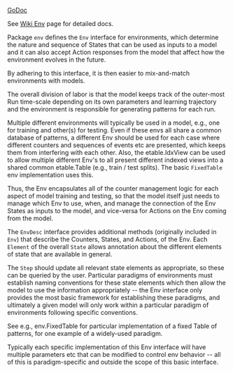 [GoDoc](https://godoc.org/github.com/emer/emergent/env)

See [Wiki Env](https://github.com/emer/emergent/wiki/Env) page for detailed docs.

Package `env` defines the `Env` interface for environments, which determine the nature and sequence of States that can be used as inputs to a model and it can also accept Action responses from the model that affect how the environment evolves in the future.

By adhering to this interface, it is then easier to mix-and-match environments with models.

The overall division of labor is that the model keeps track of the outer-most Run time-scale depending on its own parameters and learning trajectory and the environment is responsible for generating patterns for each run.

Multiple different environments will typically be used in a model, e.g., one for training and other(s) for testing.  Even if these envs all share a common database of patterns, a different Env should be used for each case where different counters and sequences of events etc are presented, which keeps them from interfering with each other.  Also, the etable.IdxView can be used to allow multiple different Env's to all present different indexed views into a shared common etable.Table (e.g., train / test splits). The basic `FixedTable` env implementation uses this.

Thus, the Env encapsulates all of the counter management logic for each aspect of model training and testing, so that the model itself just needs to manage which Env to use, when, and manage the connection of the Env States as inputs to the model, and vice-versa for Actions on the Env coming from the model.

The `EnvDesc` interface provides additional methods (originally included in `Env`) that describe the Counters, States, and Actions, of the Env.  Each `Element` of the overall `State` allows annotation about the different elements of state that are available in general.

The `Step` should update all relevant state elements as appropriate, so these can be queried by the user. Particular paradigms of environments must establish naming conventions for these state elements which then allow the model to use the information appropriately -- the Env interface only provides the most basic framework for establishing these paradigms, and ultimately a given model will only work within a particular paradigm of environments following specific conventions.

See e.g., env.FixedTable for particular implementation of a fixed Table of patterns, for one example of a widely-used paradigm.

Typically each specific implementation of this Env interface will have multiple parameters etc that can be modified to control env behavior -- all of this is paradigm-specific and outside the scope of this basic interface.

